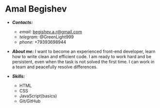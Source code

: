 # Amal Begishev
* ***Contacts:***
    + *email:* begishev.a.r@gmail.com
    + *telegram:* @GreenLight999
    + *phone:* +79393698944

* ***About me:*** 
I want to become an experienced front-end developer, learn how to write clean and efficient code. I am ready to work hard and be persistent, even when the task is not solved the first time. I can work in a team and peacefully resolve differences.

* ***Skills:*** 
    + HTML
    + CSS
    + JavaScript(basics)
    + Git/GitHub

